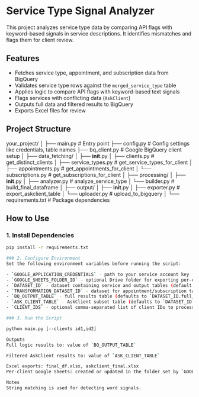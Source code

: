 # Service Type Signal Analyzer

This project analyzes service type data by comparing API flags with keyword-based signals in service descriptions. It identifies mismatches and flags them for client review.

## Features

- Fetches service type, appointment, and subscription data from BigQuery
- Validates service type rows against the `merged_service_type` table
- Applies logic to compare API flags with keyword-based text signals
- Flags services with conflicting data (`AskClient`)
- Outputs full data and filtered results to BigQuery
- Exports Excel files for review

## Project Structure

your_project/
│
├── main.py                     # Entry point
├── config.py                   # Config settings like credentials, table names
├── bq_client.py                # Google BigQuery client setup
│
├── data_fetching/
│   ├── __init__.py
│   ├── clients.py              # get_distinct_clients
│   ├── service_types.py        # get_service_types_for_client
│   ├── appointments.py         # get_appointments_for_client
│   └── subscriptions.py        # get_subscriptions_for_client
│
├── processing/
│   ├── __init__.py
│   ├── analyzer.py             # analyze_service_type
│   └── builder.py              # build_final_dataframe
│
├── output/
│   ├── __init__.py
│   ├── exporter.py             # export_askclient_table
│   └── uploader.py             # upload_to_bigquery
│
└── requirements.txt            # Package dependencies



## How to Use

### 1. Install Dependencies

```bash
pip install -r requirements.txt

### 2. Configure Environment
Set the following environment variables before running the script:

- `GOOGLE_APPLICATION_CREDENTIALS` - path to your service account key
- `GOOGLE_SHEETS_FOLDER_ID` - optional Drive folder for exporting per-client Google Sheets
- `DATASET_ID` - dataset containing service and output tables (default: `kulti_test`)
- `TRANSFORMATION_DATASET_ID` - dataset for appointment/subscription tables (default: `transformation_layer`)
- `BQ_OUTPUT_TABLE` - full results table (defaults to `DATASET_ID.full_service_type_logic`)
- `ASK_CLIENT_TABLE` - AskClient subset table (defaults to `DATASET_ID.ask_client_flags`)
- `CLIENT_IDS` - optional comma-separated list of client IDs to process. Overrides automatic lookup.

### 3. Run the Script

python main.py [--clients id1,id2]

Outputs
Full logic results to: value of `BQ_OUTPUT_TABLE`

Filtered AskClient results to: value of `ASK_CLIENT_TABLE`

Excel exports: final_df.xlsx, askclient_final.xlsx
Per-client Google Sheets: created or updated in the folder set by `GOOGLE_SHEETS_FOLDER_ID`

Notes
String matching is used for detecting word signals.

